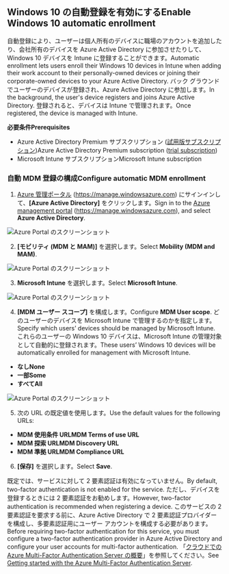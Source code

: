 ## <a name="enable-windows-10-automatic-enrollment"></a><span data-ttu-id="681bd-101">Windows 10 の自動登録を有効にする</span><span class="sxs-lookup"><span data-stu-id="681bd-101">Enable Windows 10 automatic enrollment</span></span>

<span data-ttu-id="681bd-102">自動登録により、ユーザーは個人所有のデバイスに職場のアカウントを追加したり、会社所有のデバイスを Azure Active Directory に参加させたりして、Windows 10 デバイスを Intune に登録することができます。</span><span class="sxs-lookup"><span data-stu-id="681bd-102">Automatic enrollment lets users enroll their Windows 10 devices in Intune when adding their work account to their personally-owned devices or joining their corporate-owned devices to your Azure Active Directory.</span></span> <span data-ttu-id="681bd-103">バック グラウンドでユーザーのデバイスが登録され、Azure Active Directory に参加します。</span><span class="sxs-lookup"><span data-stu-id="681bd-103">In the background, the user's device registers and joins Azure Active Directory.</span></span> <span data-ttu-id="681bd-104">登録されると、デバイスは Intune で管理されます。</span><span class="sxs-lookup"><span data-stu-id="681bd-104">Once registered, the device is managed with Intune.</span></span>

<span data-ttu-id="681bd-105">**必要条件**</span><span class="sxs-lookup"><span data-stu-id="681bd-105">**Prerequisites**</span></span>
- <span data-ttu-id="681bd-106">Azure Active Directory Premium サブスクリプション ([試用版サブスクリプション](http://go.microsoft.com/fwlink/?LinkID=816845))</span><span class="sxs-lookup"><span data-stu-id="681bd-106">Azure Active Directory Premium subscription ([trial subscription](http://go.microsoft.com/fwlink/?LinkID=816845))</span></span>
- <span data-ttu-id="681bd-107">Microsoft Intune サブスクリプション</span><span class="sxs-lookup"><span data-stu-id="681bd-107">Microsoft Intune subscription</span></span>


### <a name="configure-automatic-mdm-enrollment"></a><span data-ttu-id="681bd-108">自動 MDM 登録の構成</span><span class="sxs-lookup"><span data-stu-id="681bd-108">Configure automatic MDM enrollment</span></span>

1. <span data-ttu-id="681bd-109">[Azure 管理ポータル](https://portal.azure.com) (https://manage.windowsazure.com) にサインインして、**[Azure Active Directory]** をクリックします。</span><span class="sxs-lookup"><span data-stu-id="681bd-109">Sign in to the [Azure management portal](https://portal.azure.com) (https://manage.windowsazure.com), and select **Azure Active Directory**.</span></span>

  ![Azure Portal のスクリーンショット](../media/auto-enroll-azure-main.png)

2. <span data-ttu-id="681bd-111">**[モビリティ (MDM と MAM)]** を選択します。</span><span class="sxs-lookup"><span data-stu-id="681bd-111">Select **Mobility (MDM and MAM)**.</span></span>

  ![Azure Portal のスクリーンショット](../media/auto-enroll-mdm.png)

3. <span data-ttu-id="681bd-113">**Microsoft Intune** を選択します。</span><span class="sxs-lookup"><span data-stu-id="681bd-113">Select **Microsoft Intune**.</span></span>

  ![Azure Portal のスクリーンショット](../media/auto-enroll-intune.png)

4. <span data-ttu-id="681bd-115">**[MDM ユーザー スコープ]** を構成します。</span><span class="sxs-lookup"><span data-stu-id="681bd-115">Configure **MDM User scope**.</span></span> <span data-ttu-id="681bd-116">どのユーザーのデバイスを Microsoft Intune で管理するのかを指定します。</span><span class="sxs-lookup"><span data-stu-id="681bd-116">Specify which users’ devices should be managed by Microsoft Intune.</span></span> <span data-ttu-id="681bd-117">これらのユーザーの Windows 10 デバイスは、Microsoft Intune の管理対象として自動的に登録されます。</span><span class="sxs-lookup"><span data-stu-id="681bd-117">These users’ Windows 10 devices will be automatically enrolled for management with Microsoft Intune.</span></span>

  - <span data-ttu-id="681bd-118">**なし**</span><span class="sxs-lookup"><span data-stu-id="681bd-118">**None**</span></span>
  - <span data-ttu-id="681bd-119">**一部**</span><span class="sxs-lookup"><span data-stu-id="681bd-119">**Some**</span></span>
  - <span data-ttu-id="681bd-120">**すべて**</span><span class="sxs-lookup"><span data-stu-id="681bd-120">**All**</span></span>

 ![Azure Portal のスクリーンショット](../media/auto-enroll-scope.png)

5. <span data-ttu-id="681bd-122">次の URL の既定値を使用します。</span><span class="sxs-lookup"><span data-stu-id="681bd-122">Use the default values for the following URLs:</span></span>
  - <span data-ttu-id="681bd-123">**MDM 使用条件 URL**</span><span class="sxs-lookup"><span data-stu-id="681bd-123">**MDM Terms of use URL**</span></span>
  - <span data-ttu-id="681bd-124">**MDM 探索 URL**</span><span class="sxs-lookup"><span data-stu-id="681bd-124">**MDM Discovery URL**</span></span>
  - <span data-ttu-id="681bd-125">**MDM 準拠 URL**</span><span class="sxs-lookup"><span data-stu-id="681bd-125">**MDM Compliance URL**</span></span>

6. <span data-ttu-id="681bd-126">**[保存]** を選択します。</span><span class="sxs-lookup"><span data-stu-id="681bd-126">Select **Save**.</span></span>

<span data-ttu-id="681bd-127">既定では、サービスに対して 2 要素認証は有効になっていません。</span><span class="sxs-lookup"><span data-stu-id="681bd-127">By default, two-factor authentication is not enabled for the service.</span></span> <span data-ttu-id="681bd-128">ただし、デバイスを登録するときには 2 要素認証をお勧めします。</span><span class="sxs-lookup"><span data-stu-id="681bd-128">However, two-factor authentication is recommended when registering a device.</span></span> <span data-ttu-id="681bd-129">このサービスの 2 要素認証を要求する前に、Azure Active Directory で 2 要素認証プロバイダーを構成し、多要素認証用にユーザー アカウントを構成する必要があります。</span><span class="sxs-lookup"><span data-stu-id="681bd-129">Before requiring two-factor authentication for this service, you must configure a two-factor authentication provider in Azure Active Directory and configure your user accounts for multi-factor authentication.</span></span> <span data-ttu-id="681bd-130">「[クラウドでの Azure Multi-Factor Authentication Server の概要](https://docs.microsoft.com/azure/multi-factor-authentication/multi-factor-authentication-get-started-cloud)」を参照してください。</span><span class="sxs-lookup"><span data-stu-id="681bd-130">See [Getting started with the Azure Multi-Factor Authentication Server](https://docs.microsoft.com/azure/multi-factor-authentication/multi-factor-authentication-get-started-cloud).</span></span>
